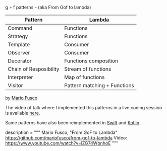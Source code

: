 g ∘ f patterns - (aka From Gof to lambda)


Pattern                | Lambda
---------------------- | --------------
Command                | Functions
Strategy               | Functions
Template               | Consumer
Observer               | Consumer
Decorator              | Functions composition
Chain of Resposibility | Stream of functions
Interpreter            | Map of functions
Visitor                | Pattern matching + Functions


by [Mario Fusco](https://twitter.com/mariofusco) 

The video of talk where I implemented this patterns in a live coding session is available [here](https://www.youtube.com/watch?v=lZG74WbnhoE).

Same patterns have also been reimplemented in [Swift](https://github.com/truizlop/GOFToLambda) and [Kotlin](https://github.com/lmller/gof-in-kotlin).

description = """
Mario Fusco, "From GoF to Lambda"
https://github.com/mariofusco/from-gof-to-lambda
Video: https://www.youtube.com/watch?v=lZG74WbnhoE
"""